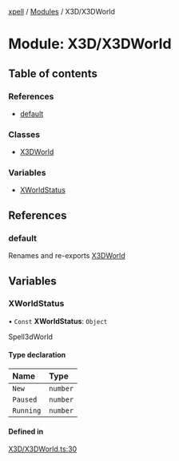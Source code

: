 [xpell](../README.md) / [Modules](../modules.md) / X3D/X3DWorld

# Module: X3D/X3DWorld

## Table of contents

### References

- [default](X3D_X3DWorld.md#default)

### Classes

- [X3DWorld](../classes/X3D_X3DWorld.X3DWorld.md)

### Variables

- [XWorldStatus](X3D_X3DWorld.md#xworldstatus)

## References

### default

Renames and re-exports [X3DWorld](../classes/X3D_X3DWorld.X3DWorld.md)

## Variables

### XWorldStatus

• `Const` **XWorldStatus**: `Object`

Spell3dWorld

#### Type declaration

| Name | Type |
| :------ | :------ |
| `New` | `number` |
| `Paused` | `number` |
| `Running` | `number` |

#### Defined in

[X3D/X3DWorld.ts:30](https://github.com/fridman-tamir/XPell/blob/be3d5a4/src/X3D/X3DWorld.ts#L30)
